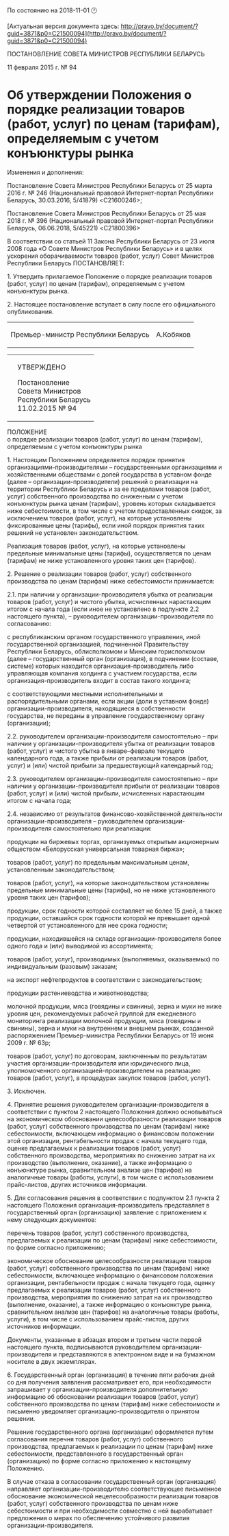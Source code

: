 По состоянию на 2018-11-01 &#x1F550;

[Актуальная версия документа здесь: http://pravo.by/document/?guid=3871&p0=C21500094](http://pravo.by/document/?guid=3871&p0=C21500094)

<p>ПОСТАНОВЛЕНИЕ СОВЕТА МИНИСТРОВ РЕСПУБЛИКИ БЕЛАРУСЬ</p>
<p>11 февраля 2015 г. № 94</p>
<h1>Об утверждении Положения о порядке реализации товаров (работ, услуг) по ценам (тарифам), определяемым с учетом конъюнктуры рынка</h1>
<p>Изменения и дополнения:</p>
<p>Постановление Совета Министров Республики Беларусь от 25 марта 2016 г. № 246 (Национальный правовой Интернет-портал Республики Беларусь, 30.03.2016, 5/41879) &lt;C21600246&gt;;</p>
<p>Постановление Совета Министров Республики Беларусь от 25 мая 2018 г. № 396 (Национальный правовой Интернет-портал Республики Беларусь, 06.06.2018, 5/45221) &lt;C21800396&gt;</p>
<p></p>
<p>В соответствии со статьей 11 Закона Республики Беларусь от 23 июля 2008 года «О Совете Министров Республики Беларусь» и в целях ускорения оборачиваемости товаров (работ, услуг) Совет Министров Республики Беларусь ПОСТАНОВЛЯЕТ:</p>
<p>1. Утвердить прилагаемое Положение о порядке реализации товаров (работ, услуг) по ценам (тарифам), определяемым с учетом конъюнктуры рынка.</p>
<p>2. Настоящее постановление вступает в силу после его официального опубликования.</p>
<p></p>
<table><tr>
<td><p>Премьер-министр Республики Беларусь</p></td>
<td><p>А.Кобяков</p></td>
</tr></table>
<p></p>
<table><tr>
<td><p></p></td>
<td>
<p>УТВЕРЖДЕНО</p>
<p>Постановление <br>Совета Министров <br>Республики Беларусь<br>11.02.2015 № 94</p>
</td>
</tr></table>
<p>ПОЛОЖЕНИЕ<br>о порядке реализации товаров (работ, услуг) по ценам (тарифам), определяемым с учетом конъюнктуры рынка</p>
<p>1. Настоящим Положением определяется порядок принятия организациями-производителями – государственными организациями и хозяйственными обществами с долей государства в уставном фонде (далее – организации-производители) решений о реализации на территории Республики Беларусь и за ее пределами товаров (работ, услуг) собственного производства по сниженным с учетом конъюнктуры рынка ценам (тарифам), уровень которых складывается ниже себестоимости, в том числе с учетом предоставленных скидок, за исключением товаров (работ, услуг), на которые установлены фиксированные цены (тарифы), если иной порядок принятия таких решений не установлен законодательством.</p>
<p>Реализация товаров (работ, услуг), на которые установлены предельные минимальные цены (тарифы), осуществляется по ценам (тарифам) не ниже установленного уровня таких цен (тарифов).</p>
<p>2. Решение о реализации товаров (работ, услуг) собственного производства по ценам (тарифам) ниже себестоимости принимается:</p>
<p>2.1. при наличии у организации-производителя убытка от реализации товаров (работ, услуг) и чистого убытка, исчисленных нарастающим итогом с начала года (если иное не установлено в подпункте 2.2 настоящего пункта), – руководителем организации-производителя по согласованию:</p>
<p>с республиканским органом государственного управления, иной государственной организацией, подчиненной Правительству Республики Беларусь, облисполкомом и Минским горисполкомом (далее – государственный орган (организация), в подчинении (составе, системе) которых находится организация-производитель либо управляющая компания холдинга с участием государства, если организация-производитель входит в состав такого холдинга;</p>
<p>с соответствующими местными исполнительными и распорядительными органами, если акции (доли в уставном фонде) организации-производителя, находящиеся в собственности государства, не переданы в управление государственному органу (организации);</p>
<p>2.2. руководителем организации-производителя самостоятельно – при наличии у организации-производителя убытка от реализации товаров (работ, услуг) и чистого убытка в январе–феврале текущего календарного года, а также прибыли от реализации товаров (работ, услуг) и (или) чистой прибыли за предшествующий календарный год;</p>
<p>2.3. руководителем организации-производителя самостоятельно – при наличии у организации-производителя прибыли от реализации товаров (работ, услуг) и (или) чистой прибыли, исчисленных нарастающим итогом с начала года;</p>
<p>2.4. независимо от результатов финансово-хозяйственной деятельности организации-производителя – руководителем организации-производителя самостоятельно при реализации:</p>
<p>продукции на биржевых торгах, организуемых открытым акционерным обществом «Белорусская универсальная товарная биржа»;</p>
<p>товаров (работ, услуг) по предельным максимальным ценам, установленным законодательством;</p>
<p>товаров (работ, услуг), на которые законодательством установлены предельные минимальные цены (тарифы), но не ниже установленного уровня таких цен (тарифов);</p>
<p>продукции, срок годности которой составляет не более 15 дней, а также продукции, оставшийся срок годности которой не превышает одной четвертой от установленного для нее срока годности;</p>
<p>продукции, находившейся на складе организации-производителя более одного года и (или) выводимой из ассортимента;</p>
<p>товаров (работ, услуг), производимых (выполняемых, оказываемых) по индивидуальным (разовым) заказам;</p>
<p>на экспорт нефтепродуктов в соответствии с законодательством;</p>
<p>продукции растениеводства и животноводства;</p>
<p>молочной продукции, мяса (говядины и свинины), зерна и муки не ниже уровня цен, рекомендуемых рабочей группой для ежедневного мониторинга реализации молочной продукции, мяса (говядины и свинины), зерна и муки на внутреннем и внешнем рынках, созданной распоряжением Премьер-министра Республики Беларусь от 19 июня 2009 г. № 63р;</p>
<p>товаров (работ, услуг) по договорам, заключенным по результатам участия организации-производителя или юридического лица, уполномоченного организацией-производителем на реализацию товаров (работ, услуг), в процедурах закупок товаров (работ, услуг).</p>
<p>3. Исключен.</p>
<p>4. Принятие решения руководителем организации-производителя в соответствии с пунктом 2 настоящего Положения должно основываться на экономическом обосновании целесообразности реализации товаров (работ, услуг) собственного производства по ценам (тарифам) ниже себестоимости, включающем информацию о финансовом положении этой организации, рентабельности продаж с начала текущего года, оценке предлагаемых к реализации товаров (работ, услуг) собственного производства, мероприятиях по снижению затрат на их производство (выполнение, оказание), а также информацию о конъюнктуре рынка, сравнительном анализе цен (тарифов) на аналогичные товары (работы, услуги), в том числе с использованием прайс-листов, других источников информации.</p>
<p>5. Для согласования решения в соответствии с подпунктом 2.1 пункта 2 настоящего Положения организация-производитель представляет в государственный орган (организацию) заявление с приложением к нему следующих документов:</p>
<p>перечень товаров (работ, услуг) собственного производства, предлагаемых к реализации по ценам (тарифам) ниже себестоимости, по форме согласно приложению;</p>
<p>экономическое обоснование целесообразности реализации товаров (работ, услуг) собственного производства по ценам (тарифам) ниже себестоимости, включающее информацию о финансовом положении организации, рентабельности продаж с начала текущего года, оценку предлагаемых к реализации товаров (работ, услуг) собственного производства, мероприятия по снижению затрат на их производство (выполнение, оказание), а также информацию о конъюнктуре рынка, сравнительном анализе цен (тарифов) на аналогичные товары (работы, услуги), в том числе с использованием прайс-листов, других источников информации.</p>
<p>Документы, указанные в абзацах втором и третьем части первой настоящего пункта, подписываются руководителем организации-производителя и представляются в электронном виде и на бумажном носителе в двух экземплярах.</p>
<p>6. Государственный орган (организация) в течение пяти рабочих дней со дня получения заявления рассматривает его, при необходимости запрашивает у организации-производителя дополнительную информацию об обосновании реализации товаров (работ, услуг) собственного производства по ценам (тарифам) ниже себестоимости и письменно уведомляет организацию-производителя о принятом решении.</p>
<p>Решение государственного органа (организации) оформляется путем согласования перечня товаров (работ, услуг) собственного производства, предлагаемых к реализации по ценам (тарифам) ниже себестоимости, представленного в государственный орган (организацию) по форме согласно приложению к настоящему Положению.</p>
<p>В случае отказа в согласовании государственный орган (организация) направляет организации-производителю соответствующее письменное обоснование экономической нецелесообразности реализации товаров (работ, услуг) собственного производства по ценам ниже себестоимости и при необходимости совместно с ней вырабатывает предложения о мерах по обеспечению устойчивого развития организации-производителя.</p>
<p></p>